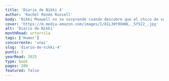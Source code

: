 ```yaml
---
title: 'Diario de Nikki 4'
author: 'Rachel Renée Russell'
body: 'Nikki Maxwell no se sorprende cuando descubre que el chico de sus sueños, Brandon, trabaja como voluntario en un refugio para animales del vecindario. Él es un chico tan dulce, que por supuesto, ¡no duda en ayudar a esos perritos adorables!'
cover: 'https://m.media-amazon.com/images/I/81L30t9OmWL._SY522_.jpg'
alt: 'Diario de Nikki'
monthRead: urtarrila
tags: ['Humor']
concorrente: 'unai'
slug: 'diario-de-nikki-4'
punti: 2
yearRead: 2025
type: book
pages: 200
featured: false
---
```

